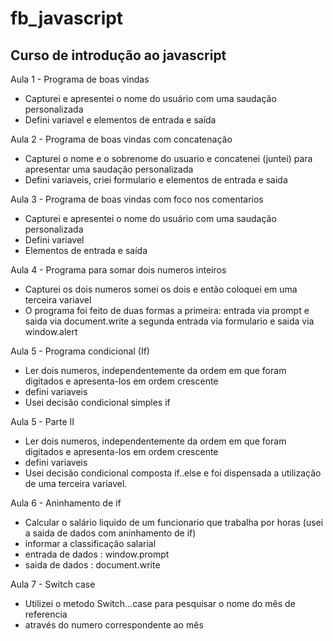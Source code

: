 # fb_javascript
## Curso de introdução ao javascript 
Aula 1 - Programa de boas vindas
- Capturei e apresentei o nome do usuário com uma saudação personalizada
- Defini variavel e elementos de entrada e saída 

Aula 2 - Programa de boas vindas com concatenação
- Capturei o nome e o sobrenome do usuario e concatenei (juntei) para apresentar uma saudação personalizada
- Defini variaveis, criei formulario e elementos de entrada e saida 

Aula 3 - Programa de boas vindas com foco nos comentarios
- Capturei e apresentei o nome do usuário com uma saudação personalizada
- Defini variavel 
- Elementos de entrada e saída

Aula 4 - Programa para somar dois numeros inteiros 
- Capturei os dois numeros somei os dois e então coloquei em uma terceira variavel
- O programa foi feito de duas formas a primeira: entrada via prompt e saida via document.write a segunda
  entrada via formulario e saida via window.alert

Aula 5 - Programa condicional (If) 
- Ler dois numeros, independentemente da ordem em que foram digitados e apresenta-los em ordem crescente
- defini variaveis
- Usei decisão condicional simples if 

Aula 5 - Parte II 
-  Ler dois numeros, independentemente da ordem em que foram digitados e apresenta-los em ordem crescente
- defini variaveis
- Usei decisão condicional composta if..else e foi dispensada a utilização de uma terceira variavel. 

Aula 6 - Aninhamento de if 
- Calcular o salário liquido de um funcionario que trabalha por horas (usei a saida de dados com aninhamento de if)
- informar a classificação salarial
- entrada de dados : window.prompt
- saida de dados : document.write

Aula 7 - Switch case 
- Utilizei o metodo Switch...case para pesquisar o nome do mês de referencia 
- através do numero correspondente ao mês